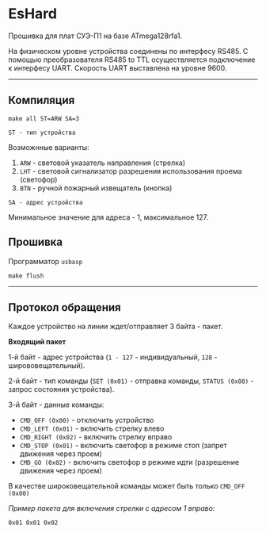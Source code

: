# EsHard
Прошивка для плат СУЭ-П1 на базе ATmega128rfa1.

На физическом уровне устройства соединены по интерфесу RS485. С помощью преобразователя RS485 to TTL осуществляется подключение к интерфесу UART. Скорость UART выставлена на уровне 9600.
<hr>

## Компиляция
``` 
make all ST=ARW SA=3
```
`ST - тип устройства`

Возможнные варианты:
  1. `ARW` - световой указатель направления (стрелка)
  2. `LHT` - световой сигнализатор разрешения использования проема (светофор)
  3. `BTN` - ручной пожарный извещатель (кнопка)

`SA - адрес устройства`
 
Минимальное значение для адреса - 1, максимальное 127.

## Прошивка
Программатор `usbasp`
```
make flush
```
<hr>

## Протокол обращения

Каждое устройство на линии ждет/отправляет 3 байта - пакет.

**Входящий пакет**

1-й байт - адрес устройства (`1 - 127` - индивидуальный, `128` - ширововещательный).

2-й байт - тип команды (`SET (0x01)` - отправка команды, `STATUS (0x00)` - запрос состояния устройства).

3-й байт - данные команды:
- `CMD_OFF (0x00)` - отключить устройство
- `CMD_LEFT (0x01)` - включить стрелку влево
- `CMD_RIGHT (0x02)` - включить стрелку вправо
- `CMD_STOP (0x01)` - включить светофор в режиме стоп (запрет движения через проем)
- `CMD_GO (0x02)` - включить светофор в режиме идти (разрешение движения через проем)

В качестве широковещательной команды может быть только `CMD_OFF (0x00)`

*Пример пакета для включения стрелки с адресом 1 вправо:*
```
0x01 0x01 0x02
```

